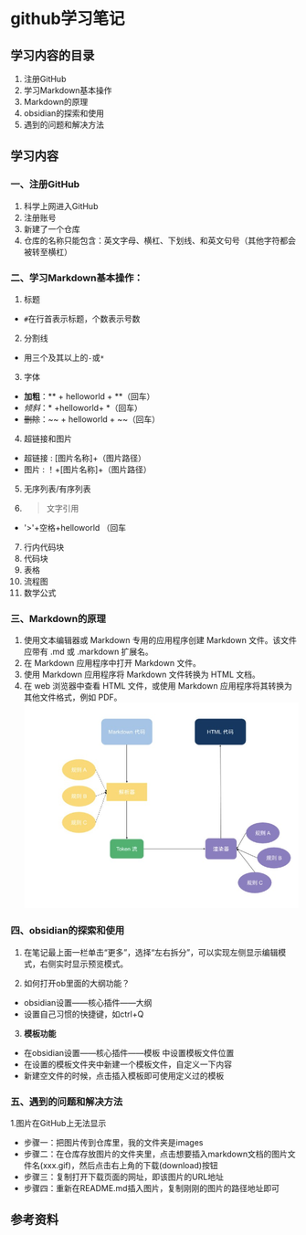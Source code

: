 # github学习笔记

## 学习内容的目录

1. 注册GitHub
2. 学习Markdown基本操作
3. Markdown的原理
4. obsidian的探索和使用
5. 遇到的问题和解决方法

## 学习内容

### 一、注册GitHub
1. 科学上网进入GitHub
2. 注册账号
3. 新建了一个仓库
4. 仓库的名称只能包含：英文字母、横杠、下划线、和英文句号（其他字符都会被转至横杠）

### 二、**学习Markdown基本操作：**
 1. 标题
   + `#`在行首表示标题，个数表示号数
 2. 分割线
   + 用三个及其以上的`-`或`*`
 3. 字体
   + **加粗**：** + helloworld + **（回车）
   + *倾斜*：* +helloworld+ *（回车）
   + ~~删除~~：~~ + helloworld + ~~（回车）
 4. 超链接和图片
   + 超链接 :  [图片名称]+（图片路径）
   + 图片 :  ！+[图片名称]+（图片路径）
 5. 无序列表/有序列表
 6. > 文字引用 
   + '>'+空格+helloworld （回车
 7. 行内代码块
 8. 代码块
 9. 表格
 10. 流程图
 11. 数学公式

### 三、Markdown的原理
1. 使用文本编辑器或 Markdown 专用的应用程序创建 Markdown 文件。该文件应带有 .md 或 .markdown 扩展名。
2. 在 Markdown 应用程序中打开 Markdown 文件。
3. 使用 Markdown 应用程序将 Markdown 文件转换为 HTML 文档。
4. 在 web 浏览器中查看 HTML 文件，或使用 Markdown 应用程序将其转换为其他文件格式，例如 PDF。
![markdown流程](https://raw.githubusercontent.com/Zqxg/Tasks/main/images/%E5%8E%9F%E7%90%86.jpg)

### 四、obsidian的探索和使用
1. 在笔记最上面一栏单击“更多”，选择“左右拆分”，可以实现左侧显示编辑模式，右侧实时显示预览模式。

2. 如何打开ob里面的大纲功能？
+ obsidian设置——核心插件——大纲
+ 设置自己习惯的快捷键，如ctrl+Q

3. **模板功能**
 + 在obsidian设置——核心插件——模板 中设置模板文件位置
 + 在设置的模板文件夹中新建一个模板文件，自定义一下内容
 + 新建空文件的时候，点击插入模板即可使用定义过的模板

### 五、遇到的问题和解决方法
1.图片在GitHub上无法显示
+ 步骤一：把图片传到仓库里，我的文件夹是images
+ 步骤二：在仓库存放图片的文件夹里，点击想要插入markdown文档的图片文件名(xxx.gif)，然后点击右上角的下载(download)按钮
+ 步骤三：复制打开下载页面的网址，即该图片的URL地址
+ 步骤四：重新在README.md插入图片，复制刚刚的图片的路径地址即可

## 参考资料
